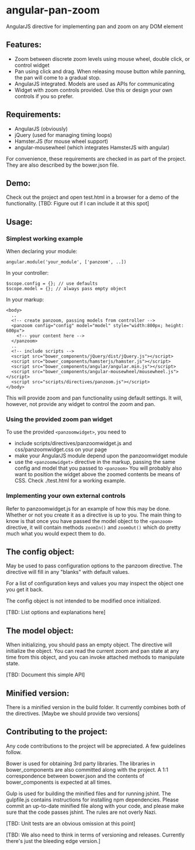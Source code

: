 angular-pan-zoom
================

AngularJS directive for implementing pan and zoom on any DOM element

Features:
---------
- Zoom between discrete zoom levels using mouse wheel, double click, or control widget
- Pan using click and drag. When releasing mouse button while panning, the pan will come to a gradual stop.
- AngularJS integrated. Models are used as APIs for communicating
- Widget with zoom controls provided. Use this or design your own controls if you so prefer.

Requirements:
-------------
- AngularJS (obviously)
- jQuery (used for managing timing loops)
- Hamster.JS (for mouse wheel support)
- angular-mousewheel (which integrates HamsterJS with angular)

For convenience, these requirements are checked in as part of the project. They are also described by the bower.json file.

Demo:
-----
Check out the project and open test.html in a browser for a demo of the functionality. [TBD: Figure out if I can include it at this spot]

Usage:
------
### Simplest working example

When declaring your module:
```
angular.module('your_module', ['panzoom', ..])
```

In your controller:
```
$scope.config = {}; // use defaults
$scope.model = {}; // always pass empty object
```

In your markup:
```
<body>
  ..
  <!-- create panzoom, passing models from controller -->
  <panzoom config="config" model="model" style="width:800px; height: 600px">
    <!-- your content here -->
  </panzoom>
  ..
  <!-- include scripts -->
  <script src="bower_components/jQuery/dist/jQuery.js"></script>
  <script src="bower_components/hamsterjs/hamster.js"></script>
  <script src="bower_components/angular/angular.min.js"></script>
  <script src="bower_components/angular-mousewheel/mousewheel.js"></script>
  <script src="scripts/directives/panzoom.js"></script>
</body>
```

This will provide zoom and pan functionality using default settings. It will, however, not provide any widget to control the zoom and pan.

### Using the provided zoom pan widget

To use the provided `<panzoomwidget>`, you need to
- include scripts/directives/panzoomwidget.js and css/panzoomwidget.css on your page
- make your AngularJS module depend upon the panzoomwidget module
- use the `<panzoomwidget>` directive in the markup, passing the same config and model that you passed to `<panzoom>`
You will probably also want to position the widget above the zoomed contents be means of CSS. Check ./test.html for a working example.

### Implementing your own external controls

Refer to panzoomwidget.js for an example of how this may be done. Whether or not you create it as a directive is up to you.
The main thing to know is that once you have passed the model object to the `<panzoom>` directive, it will contain
methods `zoomIn()` and `zoomOut()` which do pretty much what you would expect them to do.

The config object:
------------------
May be used to pass configuration options to the panzoom directive. The directive will fill
in any "blanks" with default values.

For a list of configuration keys and values you may inspect the object one you get it back.

The config object is not intended to be modified once initialized.

[TBD: List options and explanations here]

The model object:
-----------------
When initializing, you should pass an empty object. The directive will initialize the object.
You can read the current zoom and pan state at any time from this object, and you can
invoke attached methods to manipulate state.

[TBD: Document this simple API]

Minified version:
-----------------
There is a minified version in the build folder. It currently combines both of the directives. [Maybe we should provide two versions]

Contributing to the project:
----------------------------
Any code contributions to the project will be appreciated. A few guidelines follow.

Bower is used for obtaining 3rd party libraries. The libraries in bower_components are
also committed along with the project. A 1:1 correspondence between bower.json and the
contents of bower_components is expected at all times.

Gulp is used for building the minified files and for running jshint. The gulpfile.js contains
instructions for installing npm dependencies. Please commit an up-to-date minified file along with your code,
and please make sure that the code passes jshint. The rules are not overly Nazi.

[TBD: Unit tests are an obvious omission at this point]

[TBD: We also need to think in terms of versioning and releases. Currently there's just the bleeding edge version.]






